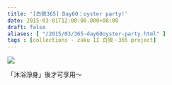 ```yaml
---
title: '[白狼365] Day60：oyster party!'
date: 2015-03-01T12:00:00.000+08:00
draft: false
aliases: [ "/2015/03/365-day60oyster-party.html" ]
tags : [collections - zaku II 白狼・365 project]
---
```


[![](https://farm8.staticflickr.com/7552/15533180124_626f631587_z.jpg)](https://farm8.staticflickr.com/7552/15533180124_626f631587_z.jpg)

「沐浴淨身」後才可享用～